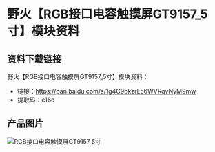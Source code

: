 # 野火【RGB接口电容触摸屏GT9157_5寸】模块资料
## 资料下载链接
野火【RGB接口电容触摸屏GT9157_5寸】模块资料：
* 链接：https://pan.baidu.com/s/1g4C9bkzrL56WVRqvNyM9mw 
* 提取码：e16d 

## 产品图片
![RGB接口电容触摸屏GT9157_5寸](https://raw.githubusercontent.com/wiki/Embdefire/products/images/模块产品/屏幕/RGB接口电容触摸屏GT9157_5寸.jpg)